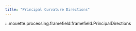 ```yaml
---
title: "Principal Curvature Directions"
---
```


:::mouette.processing.framefield.framefield.PrincipalDirections
